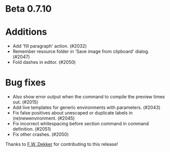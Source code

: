 # Beta 0.7.10

# Additions
* Add 'fill paragraph' action. (#2032)
* Remember resource folder in 'Save image from clipboard' dialog. (#2047)
* Fold dashes in editor. (#2050)

# Bug fixes
* Also show error output when the command to compile the preview times out. (#2015)
* Add live templates for generic environments with parameters. (#2043)
* Fix false positives about unescaped or duplicate labels in \(re)newenvironment. (#2045)
* Fix incorrect whitespacing before section command in command definition. (#2051)
* Fix other crashes. (#2050)

Thanks to [F.W. Dekker](https://github.com/FWDekker) for contributing to this release!
